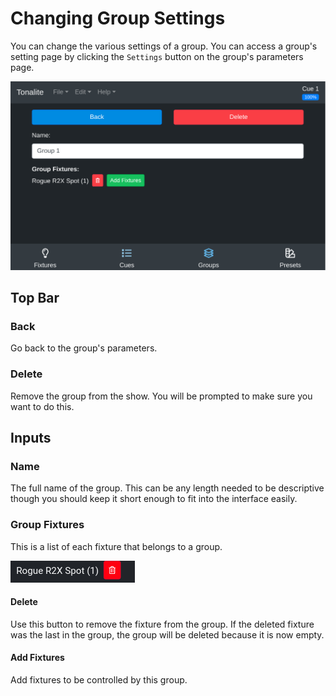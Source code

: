 # Changing Group Settings

You can change the various settings of a group.
You can access a group's setting page by clicking the `Settings` button on the group's parameters page.

![Group settings page](../images/group_settings.png)

## Top Bar

### Back

Go back to the group's parameters.

### Delete

Remove the group from the show. You will be prompted to make sure you want to do this.

## Inputs

### Name

The full name of the group. This can be any length needed to be descriptive though you should keep it short enough to fit into the interface easily.

### Group Fixtures

This is a list of each fixture that belongs to a group.

![Group fixture](../images/sequence_fixture.png)

#### Delete

Use this button to remove the fixture from the group. If the deleted fixture was the last in the group, the group will be deleted because it is now empty.

#### Add Fixtures

Add fixtures to be controlled by this group.